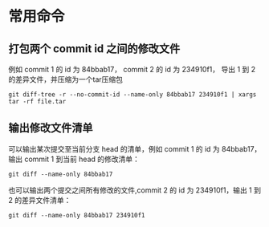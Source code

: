 # 常用命令
## 打包两个 commit id 之间的修改文件
例如 commit 1 的 id 为 84bbab17，
commit 2 的 id 为 234910f1，
导出 1 到 2 的差异文件，并压缩为一个tar压缩包
```
git diff-tree -r --no-commit-id --name-only 84bbab17 234910f1 | xargs tar -rf file.tar
```

## 输出修改文件清单
可以输出某次提交至当前分支 head 的清单，例如 commit 1 的 id 为 84bbab17，输出 commit 1 到当前 head 的修改清单：
```
git diff --name-only 84bbab17
```

也可以输出两个提交之间所有修改的文件,commit 2 的 id 为 234910f1，输出 1 到 2 的差异文件清单：
```
git diff --name-only 84bbab17 234910f1
```
